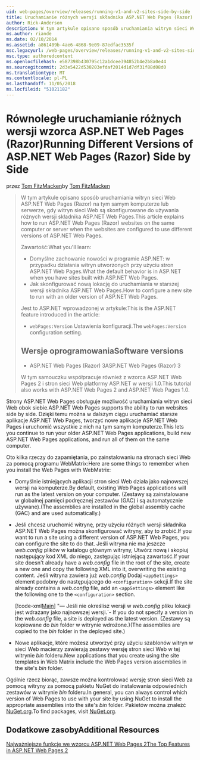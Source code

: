 ```yaml
---
uid: web-pages/overview/releases/running-v1-and-v2-sites-side-by-side
title: Uruchamianie różnych wersji składnika ASP.NET Web Pages (Razor) obok siebie | Dokumentacja firmy Microsoft
author: Rick-Anderson
description: W tym artykule opisano sposób uruchamiania witryn sieci Web ASP.NET Web Pages (Razor) na tym samym komputerze lub serwerze, gdy witryn sieci Web są skonfigurowane do używania różnych wersji...
ms.author: riande
ms.date: 02/10/2014
ms.assetid: a861409b-4ae6-4868-9e09-87edfac3535f
msc.legacyurl: /web-pages/overview/releases/running-v1-and-v2-sites-side-by-side
msc.type: authoredcontent
ms.openlocfilehash: e587398b430795c12a1dcee394852b4e2b8a0e44
ms.sourcegitcommit: 2d3e5422d530203efdaf2014d1d7df31f88d08d0
ms.translationtype: MT
ms.contentlocale: pl-PL
ms.lasthandoff: 11/05/2018
ms.locfileid: "51021182"
---
```

<a name="running-different-versions-of-aspnet-web-pages-razor-side-by-side"></a><span data-ttu-id="1068d-103">Równoległe uruchamianie różnych wersji wzorca ASP.NET Web Pages (Razor)</span><span class="sxs-lookup"><span data-stu-id="1068d-103">Running Different Versions of ASP.NET Web Pages (Razor) Side by Side</span></span>
====================
<span data-ttu-id="1068d-104">przez [Tom FitzMacken](https://github.com/tfitzmac)</span><span class="sxs-lookup"><span data-stu-id="1068d-104">by [Tom FitzMacken](https://github.com/tfitzmac)</span></span>

> <span data-ttu-id="1068d-105">W tym artykule opisano sposób uruchamiania witryn sieci Web ASP.NET Web Pages (Razor) na tym samym komputerze lub serwerze, gdy witryn sieci Web są skonfigurowane do używania różnych wersji składnika ASP.NET Web Pages.</span><span class="sxs-lookup"><span data-stu-id="1068d-105">This article explains how to run ASP.NET Web Pages (Razor) websites on the same computer or server when the websites are configured to use different versions of ASP.NET Web Pages.</span></span>
> 
> <span data-ttu-id="1068d-106">Zawartość:</span><span class="sxs-lookup"><span data-stu-id="1068d-106">What you'll learn:</span></span>
> 
> - <span data-ttu-id="1068d-107">Domyślne zachowanie nowości w programie ASP.NET: w przypadku działania witryn utworzonych przy użyciu stron ASP.NET Web Pages.</span><span class="sxs-lookup"><span data-stu-id="1068d-107">What the default behavior is in ASP.NET when you have sites built with ASP.NET Web Pages.</span></span>
> - <span data-ttu-id="1068d-108">Jak skonfigurować nową lokację do uruchamiania w starszej wersji składnika ASP.NET Web Pages.</span><span class="sxs-lookup"><span data-stu-id="1068d-108">How to configure a new site to run with an older version of ASP.NET Web Pages.</span></span>
>   
> 
> <span data-ttu-id="1068d-109">Jest to ASP.NET wprowadzonej w artykule:</span><span class="sxs-lookup"><span data-stu-id="1068d-109">This is the ASP.NET feature introduced in the article:</span></span>
> 
> - <span data-ttu-id="1068d-110">`webPages:Version` Ustawienia konfiguracji.</span><span class="sxs-lookup"><span data-stu-id="1068d-110">The `webPages:Version` configuration setting.</span></span>
>   
> 
> ## <a name="software-versions"></a><span data-ttu-id="1068d-111">Wersje oprogramowania</span><span class="sxs-lookup"><span data-stu-id="1068d-111">Software versions</span></span>
> 
> 
> - <span data-ttu-id="1068d-112">ASP.NET Web Pages (Razor) 3</span><span class="sxs-lookup"><span data-stu-id="1068d-112">ASP.NET Web Pages (Razor) 3</span></span>
>   
> 
> <span data-ttu-id="1068d-113">W tym samouczku współpracuje również z wzorca ASP.NET Web Pages 2 i stron sieci Web platformy ASP.NET w wersji 1.0.</span><span class="sxs-lookup"><span data-stu-id="1068d-113">This tutorial also works with ASP.NET Web Pages 2 and ASP.NET Web Pages 1.0.</span></span>


<span data-ttu-id="1068d-114">Strony ASP.NET Web Pages obsługuje możliwość uruchamiania witryn sieci Web obok siebie.</span><span class="sxs-lookup"><span data-stu-id="1068d-114">ASP.NET Web Pages supports the ability to run websites side by side.</span></span> <span data-ttu-id="1068d-115">Dzięki temu można w dalszym ciągu uruchamiać starsze aplikacje ASP.NET Web Pages, tworzyć nowe aplikacje ASP.NET Web Pages i uruchomić wszystkie z nich na tym samym komputerze.</span><span class="sxs-lookup"><span data-stu-id="1068d-115">This lets you continue to run your older ASP.NET Web Pages applications, build new ASP.NET Web Pages applications, and run all of them on the same computer.</span></span>

<span data-ttu-id="1068d-116">Oto kilka rzeczy do zapamiętania, po zainstalowaniu na stronach sieci Web za pomocą programu WebMatrix:</span><span class="sxs-lookup"><span data-stu-id="1068d-116">Here are some things to remember when you install the Web Pages with WebMatrix:</span></span>

- <span data-ttu-id="1068d-117">Domyślnie istniejących aplikacji stron sieci Web działa jako najnowszej wersji na komputerze.</span><span class="sxs-lookup"><span data-stu-id="1068d-117">By default, existing Web Pages applications will run as the latest version on your computer.</span></span> <span data-ttu-id="1068d-118">(Zestawy są zainstalowane w globalnej pamięci podręcznej zestawów (GAC) i są automatycznie używane).</span><span class="sxs-lookup"><span data-stu-id="1068d-118">(The assemblies are installed in the global assembly cache (GAC) and are used automatically.)</span></span>
- <span data-ttu-id="1068d-119">Jeśli chcesz uruchomić witrynę, przy użyciu różnych wersji składnika ASP.NET Web Pages można skonfigurować witryny, aby to zrobić.</span><span class="sxs-lookup"><span data-stu-id="1068d-119">If you want to run a site using a different version of ASP.NET Web Pages, you can configure the site to do that.</span></span> <span data-ttu-id="1068d-120">Jeśli witryna nie ma jeszcze *web.config* plików w katalogu głównym witryny, Utwórz nową i skopiuj następujący kod XML do niego, zastępując istniejącą zawartość.</span><span class="sxs-lookup"><span data-stu-id="1068d-120">If your site doesn't already have a *web.config* file in the root of the site, create a new one and copy the following XML into it, overwriting the existing content.</span></span> <span data-ttu-id="1068d-121">Jeśli witryna zawiera już *web.config* Dodaj `<appSettings>` element podobny do następującego do `<configuration>` sekcji.</span><span class="sxs-lookup"><span data-stu-id="1068d-121">If the site already contains a *web.config* file, add an `<appSettings>` element like the following one to the `<configuration>` section.</span></span>

    [!code-xml[Main](running-v1-and-v2-sites-side-by-side/samples/sample1.xml)]
  <span data-ttu-id="1068d-122">"— Jeśli nie określisz wersji w *web.config* pliku lokacji jest wdrażany jako najnowszej wersji.</span><span class="sxs-lookup"><span data-stu-id="1068d-122">\`- If you do not specify a version in the *web.config* file, a site is deployed as the latest version.</span></span> <span data-ttu-id="1068d-123">(Zestawy są kopiowane do *bin* folder w witrynie wdrożone.)</span><span class="sxs-lookup"><span data-stu-id="1068d-123">(The assemblies are copied to the *bin* folder in the deployed site.)</span></span>
- <span data-ttu-id="1068d-124">Nowe aplikacje, które możesz utworzyć przy użyciu szablonów witryn w sieci Web macierzy zawierają zestawy wersję stron sieci Web w tej witrynie *bin* folderu.</span><span class="sxs-lookup"><span data-stu-id="1068d-124">New applications that you create using the site templates in Web Matrix include the Web Pages version assemblies in the site's *bin* folder.</span></span>

<span data-ttu-id="1068d-125">Ogólnie rzecz biorąc, zawsze można kontrolować wersję stron sieci Web za pomocą witryny za pomocą pakietu NuGet do instalowania odpowiednich zestawów w witrynie *bin* folderu.</span><span class="sxs-lookup"><span data-stu-id="1068d-125">In general, you can always control which version of Web Pages to use with your site by using NuGet to install the appropriate assemblies into the site's *bin* folder.</span></span> <span data-ttu-id="1068d-126">Pakietów można znaleźć [NuGet.org](http://NuGet.org).</span><span class="sxs-lookup"><span data-stu-id="1068d-126">To find packages, visit [NuGet.org](http://NuGet.org).</span></span>

## <a name="additional-resources"></a><span data-ttu-id="1068d-127">Dodatkowe zasoby</span><span class="sxs-lookup"><span data-stu-id="1068d-127">Additional Resources</span></span>

[<span data-ttu-id="1068d-128">Najważniejsze funkcje we wzorcu ASP.NET Web Pages 2</span><span class="sxs-lookup"><span data-stu-id="1068d-128">The Top Features in ASP.NET Web Pages 2</span></span>](top-features-in-web-pages-2.md)
